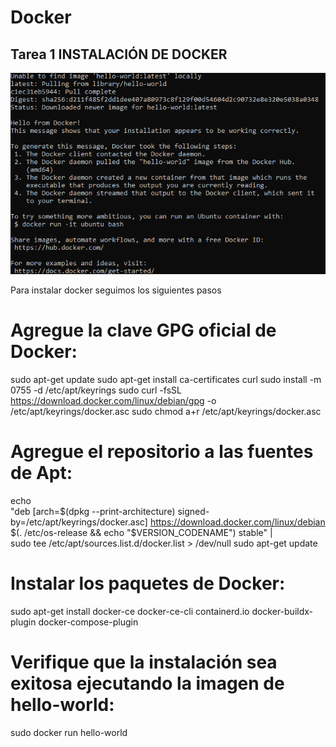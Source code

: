 # Docker
## Tarea 1 INSTALACIÓN DE DOCKER

![Descripción de la imagen Tarea 1](1.png)

Para instalar docker seguimos los siguientes pasos

# Agregue la clave GPG oficial de Docker:
sudo apt-get update
sudo apt-get install ca-certificates curl
sudo install -m 0755 -d /etc/apt/keyrings
sudo curl -fsSL https://download.docker.com/linux/debian/gpg -o /etc/apt/keyrings/docker.asc
sudo chmod a+r /etc/apt/keyrings/docker.asc

# Agregue el repositorio a las fuentes de Apt:
echo \
  "deb [arch=$(dpkg --print-architecture) signed-by=/etc/apt/keyrings/docker.asc] https://download.docker.com/linux/debian \
  $(. /etc/os-release && echo "$VERSION_CODENAME") stable" | \
  sudo tee /etc/apt/sources.list.d/docker.list > /dev/null
sudo apt-get update

# Instalar los paquetes de Docker:
sudo apt-get install docker-ce docker-ce-cli containerd.io docker-buildx-plugin docker-compose-plugin

# Verifique que la instalación sea exitosa ejecutando la imagen de hello-world:
sudo docker run hello-world
